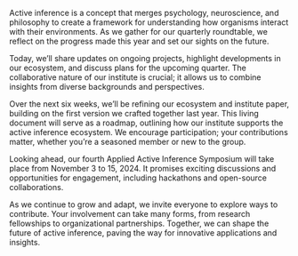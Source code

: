 Active inference is a concept that merges psychology, neuroscience, and philosophy to create a framework for understanding how organisms interact with their environments. As we gather for our quarterly roundtable, we reflect on the progress made this year and set our sights on the future.

Today, we’ll share updates on ongoing projects, highlight developments in our ecosystem, and discuss plans for the upcoming quarter. The collaborative nature of our institute is crucial; it allows us to combine insights from diverse backgrounds and perspectives. 

Over the next six weeks, we’ll be refining our ecosystem and institute paper, building on the first version we crafted together last year. This living document will serve as a roadmap, outlining how our institute supports the active inference ecosystem. We encourage participation; your contributions matter, whether you’re a seasoned member or new to the group.

Looking ahead, our fourth Applied Active Inference Symposium will take place from November 3 to 15, 2024. It promises exciting discussions and opportunities for engagement, including hackathons and open-source collaborations. 

As we continue to grow and adapt, we invite everyone to explore ways to contribute. Your involvement can take many forms, from research fellowships to organizational partnerships. Together, we can shape the future of active inference, paving the way for innovative applications and insights.
